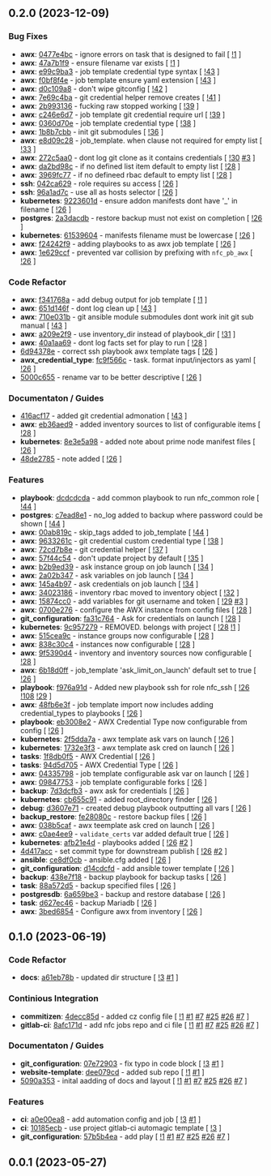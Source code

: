 ## 0.2.0 (2023-12-09)

### Bug Fixes

- **awx**: [0477e4bc](https://gitlab.com/nofusscomputing/projects/ansible/ansible_playbooks/-/commit/0477e4bcbf81a6d13fa46e31710f64ac680cc3c1) - ignore errors on task that is designed to fail [ [!1](https://gitlab.com/nofusscomputing/projects/ansible/ansible_playbooks/-/merge_requests/1) ]
- **awx**: [47a7b1f9](https://gitlab.com/nofusscomputing/projects/ansible/ansible_playbooks/-/commit/47a7b1f9c9117cee1beff75cb6442ad55df7969b) - ensure filename var exists [ [!1](https://gitlab.com/nofusscomputing/projects/ansible/ansible_playbooks/-/merge_requests/1) ]
- **awx**: [e99c9ba3](https://gitlab.com/nofusscomputing/projects/ansible/ansible_playbooks/-/commit/e99c9ba32901e9a1540d54228eff7199f10a2c6d) - job template credential type syntax [ [!43](https://gitlab.com/nofusscomputing/projects/ansible/ansible_playbooks/-/merge_requests/43) ]
- **awx**: [f0bf8f4e](https://gitlab.com/nofusscomputing/projects/ansible/ansible_playbooks/-/commit/f0bf8f4e54e0cf3b02ad1508fe2412577b513255) - job template ensure yaml extension [ [!43](https://gitlab.com/nofusscomputing/projects/ansible/ansible_playbooks/-/merge_requests/43) ]
- **awx**: [d0c109a8](https://gitlab.com/nofusscomputing/projects/ansible/ansible_playbooks/-/commit/d0c109a8d63c78dc782303ed3e6412fe1a77cec2) - don't wipe gitconfig [ [!42](https://gitlab.com/nofusscomputing/projects/ansible/ansible_playbooks/-/merge_requests/42) ]
- **awx**: [7e69c4ba](https://gitlab.com/nofusscomputing/projects/ansible/ansible_playbooks/-/commit/7e69c4baaea9174dacb01fa0e89641cc2b8d8f05) - git credential helper remove creates [ [!41](https://gitlab.com/nofusscomputing/projects/ansible/ansible_playbooks/-/merge_requests/41) ]
- **awx**: [2b993136](https://gitlab.com/nofusscomputing/projects/ansible/ansible_playbooks/-/commit/2b993136930892e53e25c8fb39cee86a019c6d75) - fucking raw stopped working [ [!39](https://gitlab.com/nofusscomputing/projects/ansible/ansible_playbooks/-/merge_requests/39) ]
- **awx**: [c246e6d7](https://gitlab.com/nofusscomputing/projects/ansible/ansible_playbooks/-/commit/c246e6d7678df8dd0638fd1dcca1f9e5679d4096) - job template git credential require url [ [!39](https://gitlab.com/nofusscomputing/projects/ansible/ansible_playbooks/-/merge_requests/39) ]
- **awx**: [0360d70e](https://gitlab.com/nofusscomputing/projects/ansible/ansible_playbooks/-/commit/0360d70eb159827b513fcf02d0bd071d5890628a) - job template credential type [ [!38](https://gitlab.com/nofusscomputing/projects/ansible/ansible_playbooks/-/merge_requests/38) ]
- **awx**: [1b8b7cbb](https://gitlab.com/nofusscomputing/projects/ansible/ansible_playbooks/-/commit/1b8b7cbb770a590a397072288397aa448dfd07d6) - init git submodules [ [!36](https://gitlab.com/nofusscomputing/projects/ansible/ansible_playbooks/-/merge_requests/36) ]
- **awx**: [e8d09c28](https://gitlab.com/nofusscomputing/projects/ansible/ansible_playbooks/-/commit/e8d09c286d0988ab24b5044504ab196a7617233a) - job_template. when clause not required for empty list [ [!33](https://gitlab.com/nofusscomputing/projects/ansible/ansible_playbooks/-/merge_requests/33) ]
- **awx**: [272c5aa0](https://gitlab.com/nofusscomputing/projects/ansible/ansible_playbooks/-/commit/272c5aa05fba023c45e7f8f28272a3ea839fed8b) - dont log git clone as it contains credentials [ [!30](https://gitlab.com/nofusscomputing/projects/ansible/ansible_playbooks/-/merge_requests/30) [#3](https://gitlab.com/nofusscomputing/projects/ansible/ansible_playbooks/-/issues/3) ]
- **awx**: [da2bd98c](https://gitlab.com/nofusscomputing/projects/ansible/ansible_playbooks/-/commit/da2bd98c768390df6abc7baaf037a773963c342a) - if no defined list item default to empty list [ [!28](https://gitlab.com/nofusscomputing/projects/ansible/ansible_playbooks/-/merge_requests/28) ]
- **awx**: [3969fc77](https://gitlab.com/nofusscomputing/projects/ansible/ansible_playbooks/-/commit/3969fc775ef5c6a09bb1b781165471dae4f0f820) - if no defineed rbac default to empty list [ [!28](https://gitlab.com/nofusscomputing/projects/ansible/ansible_playbooks/-/merge_requests/28) ]
- **ssh**: [042ca629](https://gitlab.com/nofusscomputing/projects/ansible/ansible_playbooks/-/commit/042ca629c743033ef41e1320fcb5d1998f420b18) - role requires su access [ [!26](https://gitlab.com/nofusscomputing/projects/ansible/ansible_playbooks/-/merge_requests/26) ]
- **ssh**: [96a1ad7c](https://gitlab.com/nofusscomputing/projects/ansible/ansible_playbooks/-/commit/96a1ad7c17e0ff98dc3bed5c5338c0fa161315c3) - use all as hosts selector [ [!26](https://gitlab.com/nofusscomputing/projects/ansible/ansible_playbooks/-/merge_requests/26) ]
- **kubernetes**: [9223601d](https://gitlab.com/nofusscomputing/projects/ansible/ansible_playbooks/-/commit/9223601dfa6831440bc6aaa41c25165409d0315a) - ensure addon manifests dont have '_' in filename [ [!26](https://gitlab.com/nofusscomputing/projects/ansible/ansible_playbooks/-/merge_requests/26) ]
- **postgres**: [2a3dacdb](https://gitlab.com/nofusscomputing/projects/ansible/ansible_playbooks/-/commit/2a3dacdbc3e59466a4e4b75197b9d2c106f1f284) - restore backup must not exist on completion [ [!26](https://gitlab.com/nofusscomputing/projects/ansible/ansible_playbooks/-/merge_requests/26) ]
- **kubernetes**: [61539604](https://gitlab.com/nofusscomputing/projects/ansible/ansible_playbooks/-/commit/615396041019a9aa06ad23380df022bd7bef6d34) - manifests filename must be lowercase [ [!26](https://gitlab.com/nofusscomputing/projects/ansible/ansible_playbooks/-/merge_requests/26) ]
- **awx**: [f24242f9](https://gitlab.com/nofusscomputing/projects/ansible/ansible_playbooks/-/commit/f24242f9a1f2a5cffddd4dd4f809b27855607d3e) - adding playbooks to as awx job template [ [!26](https://gitlab.com/nofusscomputing/projects/ansible/ansible_playbooks/-/merge_requests/26) ]
- **awx**: [1e629ccf](https://gitlab.com/nofusscomputing/projects/ansible/ansible_playbooks/-/commit/1e629ccf946d8ac803a5f249b226cc2b793f269a) - prevented var collision by prefixing with `nfc_pb_awx` [ [!26](https://gitlab.com/nofusscomputing/projects/ansible/ansible_playbooks/-/merge_requests/26) ]

### Code Refactor

- **awx**: [f341768a](https://gitlab.com/nofusscomputing/projects/ansible/ansible_playbooks/-/commit/f341768aeb942092df6ad076f3e5eb64a511cac8) - add debug output for job template [ [!1](https://gitlab.com/nofusscomputing/projects/ansible/ansible_playbooks/-/merge_requests/1) ]
- **awx**: [651d146f](https://gitlab.com/nofusscomputing/projects/ansible/ansible_playbooks/-/commit/651d146f1388b4669ecda6f8e74144228dcfbfa7) - dont log clean up [ [!43](https://gitlab.com/nofusscomputing/projects/ansible/ansible_playbooks/-/merge_requests/43) ]
- **awx**: [710e031b](https://gitlab.com/nofusscomputing/projects/ansible/ansible_playbooks/-/commit/710e031b6478d58575716a722e32409f90ff1e99) - git ansible module submodules dont work init git sub manual [ [!43](https://gitlab.com/nofusscomputing/projects/ansible/ansible_playbooks/-/merge_requests/43) ]
- **awx**: [a209e2f9](https://gitlab.com/nofusscomputing/projects/ansible/ansible_playbooks/-/commit/a209e2f9551a3c2e8551ce8d9e22aee1314cb9a5) - use inventory_dir instead of playbook_dir [ [!31](https://gitlab.com/nofusscomputing/projects/ansible/ansible_playbooks/-/merge_requests/31) ]
- **awx**: [40a1aa69](https://gitlab.com/nofusscomputing/projects/ansible/ansible_playbooks/-/commit/40a1aa6930981615b983be47683a10ba2b0ddf35) - dont log facts set for play to run [ [!28](https://gitlab.com/nofusscomputing/projects/ansible/ansible_playbooks/-/merge_requests/28) ]
- [6d94378e](https://gitlab.com/nofusscomputing/projects/ansible/ansible_playbooks/-/commit/6d94378e65ceb8f5220008f2d6f4c21c43b91975) - correct ssh playbook awx template tags [ [!26](https://gitlab.com/nofusscomputing/projects/ansible/ansible_playbooks/-/merge_requests/26) ]
- **awx_credential_type**: [fc9f566c](https://gitlab.com/nofusscomputing/projects/ansible/ansible_playbooks/-/commit/fc9f566c0d5c021caf8bc509a1e7daf43cb986d3) - task. format input/injectors as yaml [ [!26](https://gitlab.com/nofusscomputing/projects/ansible/ansible_playbooks/-/merge_requests/26) ]
- [5000c655](https://gitlab.com/nofusscomputing/projects/ansible/ansible_playbooks/-/commit/5000c6557c33464d060f4b8eb7fa9a884c354f44) - rename var to be better descriptive [ [!26](https://gitlab.com/nofusscomputing/projects/ansible/ansible_playbooks/-/merge_requests/26) ]

### Documentaton / Guides

- [416acf17](https://gitlab.com/nofusscomputing/projects/ansible/ansible_playbooks/-/commit/416acf171cf8e6e0fe15874de30b102612e6f33a) - added git credential admonation [ [!43](https://gitlab.com/nofusscomputing/projects/ansible/ansible_playbooks/-/merge_requests/43) ]
- **awx**: [eb36aed9](https://gitlab.com/nofusscomputing/projects/ansible/ansible_playbooks/-/commit/eb36aed98951bdbb9afa667c1fca252de4b38db9) - added inventory sources to list of configurable items [ [!28](https://gitlab.com/nofusscomputing/projects/ansible/ansible_playbooks/-/merge_requests/28) ]
- **kubernetes**: [8e3e5a98](https://gitlab.com/nofusscomputing/projects/ansible/ansible_playbooks/-/commit/8e3e5a981b940dde233f4cd3e8bcca67279bed92) - added note about prime node manifest files [ [!26](https://gitlab.com/nofusscomputing/projects/ansible/ansible_playbooks/-/merge_requests/26) ]
- [48de2785](https://gitlab.com/nofusscomputing/projects/ansible/ansible_playbooks/-/commit/48de2785fcfa3d8c76262b078641afbeb6c91542) - note added [ [!26](https://gitlab.com/nofusscomputing/projects/ansible/ansible_playbooks/-/merge_requests/26) ]

### Features

- **playbook**: [dcdcdcda](https://gitlab.com/nofusscomputing/projects/ansible/ansible_playbooks/-/commit/dcdcdcdaff7f5051a160f994371920ff72f5aef4) - add common playbook to run nfc_common role [ [!44](https://gitlab.com/nofusscomputing/projects/ansible/ansible_playbooks/-/merge_requests/44) ]
- **postgres**: [c7ead8e1](https://gitlab.com/nofusscomputing/projects/ansible/ansible_playbooks/-/commit/c7ead8e1ce4e0dfd33f922ab23b67414c8f41d22) - no_log added to backup where password could be shown [ [!44](https://gitlab.com/nofusscomputing/projects/ansible/ansible_playbooks/-/merge_requests/44) ]
- **awx**: [00ab819c](https://gitlab.com/nofusscomputing/projects/ansible/ansible_playbooks/-/commit/00ab819cc77d018bf1eddb7a36027646cbdb25ed) - skip_tags added to job_template [ [!44](https://gitlab.com/nofusscomputing/projects/ansible/ansible_playbooks/-/merge_requests/44) ]
- **awx**: [9633261c](https://gitlab.com/nofusscomputing/projects/ansible/ansible_playbooks/-/commit/9633261c08e6c593294d1a7f2b340392b65cb0fc) - git credential custom credential type [ [!38](https://gitlab.com/nofusscomputing/projects/ansible/ansible_playbooks/-/merge_requests/38) ]
- **awx**: [72cd7b8e](https://gitlab.com/nofusscomputing/projects/ansible/ansible_playbooks/-/commit/72cd7b8e33518621b30a01f3ba9f7ccbfde11df4) - git credential helper [ [!37](https://gitlab.com/nofusscomputing/projects/ansible/ansible_playbooks/-/merge_requests/37) ]
- **awx**: [57f44c54](https://gitlab.com/nofusscomputing/projects/ansible/ansible_playbooks/-/commit/57f44c540260311da5bc93547ed398246ff1a820) - don't update project by default [ [!35](https://gitlab.com/nofusscomputing/projects/ansible/ansible_playbooks/-/merge_requests/35) ]
- **awx**: [b2b9ed39](https://gitlab.com/nofusscomputing/projects/ansible/ansible_playbooks/-/commit/b2b9ed39e0949b9ddc6663fbed03da89fedfb8fc) - ask instance group on job launch [ [!34](https://gitlab.com/nofusscomputing/projects/ansible/ansible_playbooks/-/merge_requests/34) ]
- **awx**: [2a02b347](https://gitlab.com/nofusscomputing/projects/ansible/ansible_playbooks/-/commit/2a02b347f0ac10113e6abb697bc8a97002988542) - ask variables on job launch [ [!34](https://gitlab.com/nofusscomputing/projects/ansible/ansible_playbooks/-/merge_requests/34) ]
- **awx**: [145a4b97](https://gitlab.com/nofusscomputing/projects/ansible/ansible_playbooks/-/commit/145a4b97ccbedc8f391bea84c16f4ea266f14924) - ask credentials on job launch [ [!34](https://gitlab.com/nofusscomputing/projects/ansible/ansible_playbooks/-/merge_requests/34) ]
- **awx**: [34023186](https://gitlab.com/nofusscomputing/projects/ansible/ansible_playbooks/-/commit/3402318652b7043f542eba9c79fedce0f46c00f6) - inventory rbac moved to inventory object [ [!32](https://gitlab.com/nofusscomputing/projects/ansible/ansible_playbooks/-/merge_requests/32) ]
- **awx**: [15874cc0](https://gitlab.com/nofusscomputing/projects/ansible/ansible_playbooks/-/commit/15874cc0913d30abad728ed3aae93a01d692b560) - add variables for git username and token [ [!29](https://gitlab.com/nofusscomputing/projects/ansible/ansible_playbooks/-/merge_requests/29) [#3](https://gitlab.com/nofusscomputing/projects/ansible/ansible_playbooks/-/issues/3) ]
- **awx**: [0700e276](https://gitlab.com/nofusscomputing/projects/ansible/ansible_playbooks/-/commit/0700e276fc18e9ee93571bd74de42ddb744ab740) - configure the AWX instance from config files [ [!28](https://gitlab.com/nofusscomputing/projects/ansible/ansible_playbooks/-/merge_requests/28) ]
- **git_configuration**: [fa31c764](https://gitlab.com/nofusscomputing/projects/ansible/ansible_playbooks/-/commit/fa31c7644d0cc1e1f6d76f4216cd373d5aa000d4) - Ask for credentials on launch [ [!28](https://gitlab.com/nofusscomputing/projects/ansible/ansible_playbooks/-/merge_requests/28) ]
- **kubernetes**: [9c957279](https://gitlab.com/nofusscomputing/projects/ansible/ansible_playbooks/-/commit/9c9572799a8e2670ccbc1163aa0791d69dcc2342) - REMOVED. belongs with project [ [!28](https://gitlab.com/nofusscomputing/projects/ansible/ansible_playbooks/-/merge_requests/28) [!1](https://gitlab.com/nofusscomputing/projects/ansible/ansible_playbooks/-/merge_requests/1) ]
- **awx**: [515cea9c](https://gitlab.com/nofusscomputing/projects/ansible/ansible_playbooks/-/commit/515cea9c0b3c10714279a96d83585f97c861b58d) - instance groups now configurable [ [!28](https://gitlab.com/nofusscomputing/projects/ansible/ansible_playbooks/-/merge_requests/28) ]
- **awx**: [838c30c4](https://gitlab.com/nofusscomputing/projects/ansible/ansible_playbooks/-/commit/838c30c4fddc74566b643eacb0a01e9e93917ced) - instances now configurable [ [!28](https://gitlab.com/nofusscomputing/projects/ansible/ansible_playbooks/-/merge_requests/28) ]
- **awx**: [9f5390d4](https://gitlab.com/nofusscomputing/projects/ansible/ansible_playbooks/-/commit/9f5390d4cf5c682e07c082851a5936c1f17430e7) - inventory and inventory sources now configurable [ [!28](https://gitlab.com/nofusscomputing/projects/ansible/ansible_playbooks/-/merge_requests/28) ]
- **awx**: [6b18d0ff](https://gitlab.com/nofusscomputing/projects/ansible/ansible_playbooks/-/commit/6b18d0fff4755c87fd3bfbee55b40d3437191aad) - job_template 'ask_limit_on_launch' default set to true [ [!26](https://gitlab.com/nofusscomputing/projects/ansible/ansible_playbooks/-/merge_requests/26) ]
- **playbook**: [f976a91d](https://gitlab.com/nofusscomputing/projects/ansible/ansible_playbooks/-/commit/f976a91d30a77fb434c579ffa099e9fb44afda72) - Added new playbook ssh for role nfc_ssh [ [!26](https://gitlab.com/nofusscomputing/projects/ansible/ansible_playbooks/-/merge_requests/26) [!108](https://gitlab.com/nofusscomputing/projects/ansible/ansible_playbooks/-/merge_requests/108) [!29](https://gitlab.com/nofusscomputing/projects/ansible/ansible_playbooks/-/merge_requests/29) ]
- **awx**: [48fb6e3f](https://gitlab.com/nofusscomputing/projects/ansible/ansible_playbooks/-/commit/48fb6e3ff9c23947df7b74249c9c607a2efc5a90) - job template import now includes adding credential_types to playbooks [ [!26](https://gitlab.com/nofusscomputing/projects/ansible/ansible_playbooks/-/merge_requests/26) ]
- **playbook**: [eb3008e2](https://gitlab.com/nofusscomputing/projects/ansible/ansible_playbooks/-/commit/eb3008e230a10aa0983b4275db25389bf31441a8) - AWX Credential Type now configurable from config [ [!26](https://gitlab.com/nofusscomputing/projects/ansible/ansible_playbooks/-/merge_requests/26) ]
- **kubernetes**: [2f5dda7a](https://gitlab.com/nofusscomputing/projects/ansible/ansible_playbooks/-/commit/2f5dda7a9601c472b6ce38c12a6106ceeea4e624) - awx template ask vars on launch [ [!26](https://gitlab.com/nofusscomputing/projects/ansible/ansible_playbooks/-/merge_requests/26) ]
- **kubernetes**: [1732e3f3](https://gitlab.com/nofusscomputing/projects/ansible/ansible_playbooks/-/commit/1732e3f357b035e6a0cfe6de1340a5b59e1a48fd) - awx template ask cred on launch [ [!26](https://gitlab.com/nofusscomputing/projects/ansible/ansible_playbooks/-/merge_requests/26) ]
- **tasks**: [1f8db0f5](https://gitlab.com/nofusscomputing/projects/ansible/ansible_playbooks/-/commit/1f8db0f5b2fdaf0fc330b84a46e6b1024321b609) - AWX Credential [ [!26](https://gitlab.com/nofusscomputing/projects/ansible/ansible_playbooks/-/merge_requests/26) ]
- **tasks**: [94d5d705](https://gitlab.com/nofusscomputing/projects/ansible/ansible_playbooks/-/commit/94d5d705603b8d5cb4e17a3772615b5069e01aee) - AWX Credential Type [ [!26](https://gitlab.com/nofusscomputing/projects/ansible/ansible_playbooks/-/merge_requests/26) ]
- **awx**: [04335798](https://gitlab.com/nofusscomputing/projects/ansible/ansible_playbooks/-/commit/04335798d8309a4edc9c4908f6f952a4414ee963) - job template configurable ask var on launch [ [!26](https://gitlab.com/nofusscomputing/projects/ansible/ansible_playbooks/-/merge_requests/26) ]
- **awx**: [09847753](https://gitlab.com/nofusscomputing/projects/ansible/ansible_playbooks/-/commit/098477538d614be0985e7b8920e71abef3bea882) - job template configurable forks [ [!26](https://gitlab.com/nofusscomputing/projects/ansible/ansible_playbooks/-/merge_requests/26) ]
- **backup**: [7d3dcfb3](https://gitlab.com/nofusscomputing/projects/ansible/ansible_playbooks/-/commit/7d3dcfb3651a2a1348c5745a53782311d3fd6ef3) - awx ask for credentials [ [!26](https://gitlab.com/nofusscomputing/projects/ansible/ansible_playbooks/-/merge_requests/26) ]
- **kubernetes**: [cb655c91](https://gitlab.com/nofusscomputing/projects/ansible/ansible_playbooks/-/commit/cb655c91dd485d45d419804d82625f7ced99ea69) - added root_directory finder [ [!26](https://gitlab.com/nofusscomputing/projects/ansible/ansible_playbooks/-/merge_requests/26) ]
- **debug**: [d3607e71](https://gitlab.com/nofusscomputing/projects/ansible/ansible_playbooks/-/commit/d3607e719499d34ab8d6776fd3724ee6ca5f8afd) - created debug playbook outputting all vars [ [!26](https://gitlab.com/nofusscomputing/projects/ansible/ansible_playbooks/-/merge_requests/26) ]
- **backup_restore**: [fe28080c](https://gitlab.com/nofusscomputing/projects/ansible/ansible_playbooks/-/commit/fe28080caa70de21b7f7f2ab5afc806189f87b3b) - restore backup files [ [!26](https://gitlab.com/nofusscomputing/projects/ansible/ansible_playbooks/-/merge_requests/26) ]
- **awx**: [038b5caf](https://gitlab.com/nofusscomputing/projects/ansible/ansible_playbooks/-/commit/038b5caff0a37e23466c90ce883495492cc3ff67) - awx teemplate ask cred on launch [ [!26](https://gitlab.com/nofusscomputing/projects/ansible/ansible_playbooks/-/merge_requests/26) ]
- **awx**: [c0ae4ee9](https://gitlab.com/nofusscomputing/projects/ansible/ansible_playbooks/-/commit/c0ae4ee9313406159e19ea1d2029c4ef07e0f47f) - `validate_certs` var added default true [ [!26](https://gitlab.com/nofusscomputing/projects/ansible/ansible_playbooks/-/merge_requests/26) ]
- **kubernetes**: [afb21e4d](https://gitlab.com/nofusscomputing/projects/ansible/ansible_playbooks/-/commit/afb21e4d609c27251d150fdb61ffd14b24961b5b) - playbooks added [ [!26](https://gitlab.com/nofusscomputing/projects/ansible/ansible_playbooks/-/merge_requests/26) [#2](https://gitlab.com/nofusscomputing/projects/ansible/ansible_playbooks/-/issues/2) ]
- [4d417acc](https://gitlab.com/nofusscomputing/projects/ansible/ansible_playbooks/-/commit/4d417acc8e966c3ea9e4d5a69a0161eadb10c4f6) - set commit type for downstream publish [ [!26](https://gitlab.com/nofusscomputing/projects/ansible/ansible_playbooks/-/merge_requests/26) [#2](https://gitlab.com/nofusscomputing/projects/ansible/ansible_playbooks/-/issues/2) ]
- **ansible**: [ce8df0cb](https://gitlab.com/nofusscomputing/projects/ansible/ansible_playbooks/-/commit/ce8df0cb480007e95aec0bf870057ed725231bbd) - ansible.cfg added [ [!26](https://gitlab.com/nofusscomputing/projects/ansible/ansible_playbooks/-/merge_requests/26) ]
- **git_configuration**: [d14cdcfd](https://gitlab.com/nofusscomputing/projects/ansible/ansible_playbooks/-/commit/d14cdcfdd4688bcafc4a5c82e7057714ab9db6eb) - add ansible tower template [ [!26](https://gitlab.com/nofusscomputing/projects/ansible/ansible_playbooks/-/merge_requests/26) ]
- **backup**: [438e7f18](https://gitlab.com/nofusscomputing/projects/ansible/ansible_playbooks/-/commit/438e7f18ff44a8cb57657a2ee313ce319a87f39c) - backup playbook for backup tasks [ [!26](https://gitlab.com/nofusscomputing/projects/ansible/ansible_playbooks/-/merge_requests/26) ]
- **task**: [88a572d5](https://gitlab.com/nofusscomputing/projects/ansible/ansible_playbooks/-/commit/88a572d519626f69d1b363dd33dd9b91210bee2a) - backup specified files [ [!26](https://gitlab.com/nofusscomputing/projects/ansible/ansible_playbooks/-/merge_requests/26) ]
- **postgresdb**: [6a659be3](https://gitlab.com/nofusscomputing/projects/ansible/ansible_playbooks/-/commit/6a659be39905bfd7b336fae512dbacc03420494f) - backup and restore database [ [!26](https://gitlab.com/nofusscomputing/projects/ansible/ansible_playbooks/-/merge_requests/26) ]
- **task**: [d627ec46](https://gitlab.com/nofusscomputing/projects/ansible/ansible_playbooks/-/commit/d627ec461e51057d81e778b73d75ce3a0e4473fe) - backup Mariadb [ [!26](https://gitlab.com/nofusscomputing/projects/ansible/ansible_playbooks/-/merge_requests/26) ]
- **awx**: [3bed6854](https://gitlab.com/nofusscomputing/projects/ansible/ansible_playbooks/-/commit/3bed68546afa0a5577c1c4dcd0144cd97a43e3ee) - Configure awx from inventory [ [!26](https://gitlab.com/nofusscomputing/projects/ansible/ansible_playbooks/-/merge_requests/26) ]

## 0.1.0 (2023-06-19)

### Code Refactor

- **docs**: [a61eb78b](https://gitlab.com/nofusscomputing/projects/ansible/ansible_playbooks/-/commit/a61eb78b26e64a3791b86dff32845275b26c5bc5) - updated dir structure [ [!3](https://gitlab.com/nofusscomputing/projects/ansible/ansible_playbooks/-/merge_requests/3) [#1](https://gitlab.com/nofusscomputing/projects/ansible/ansible_playbooks/-/issues/1) ]

### Continious Integration

- **commitizen**: [4decc85d](https://gitlab.com/nofusscomputing/projects/ansible/ansible_playbooks/-/commit/4decc85d3f7e0e9b1c1c60d73f0f5ab7af281041) - added cz config file [ [!1](https://gitlab.com/nofusscomputing/projects/ansible/ansible_playbooks/-/merge_requests/1) [#1](https://gitlab.com/nofusscomputing/projects/ansible/ansible_playbooks/-/issues/1) [#7](https://gitlab.com/nofusscomputing/projects/ansible/ansible_playbooks/-/issues/7) [#25](https://gitlab.com/nofusscomputing/projects/ansible/ansible_playbooks/-/issues/25) [#26](https://gitlab.com/nofusscomputing/projects/ansible/ansible_playbooks/-/issues/26) [#7](https://gitlab.com/nofusscomputing/projects/ansible/ansible_playbooks/-/issues/7) ]
- **gitlab-ci**: [8afc171d](https://gitlab.com/nofusscomputing/projects/ansible/ansible_playbooks/-/commit/8afc171de294fc8642b10117e08351b1b7c71a7f) - add nfc jobs repo and ci file [ [!1](https://gitlab.com/nofusscomputing/projects/ansible/ansible_playbooks/-/merge_requests/1) [#1](https://gitlab.com/nofusscomputing/projects/ansible/ansible_playbooks/-/issues/1) [#7](https://gitlab.com/nofusscomputing/projects/ansible/ansible_playbooks/-/issues/7) [#25](https://gitlab.com/nofusscomputing/projects/ansible/ansible_playbooks/-/issues/25) [#26](https://gitlab.com/nofusscomputing/projects/ansible/ansible_playbooks/-/issues/26) [#7](https://gitlab.com/nofusscomputing/projects/ansible/ansible_playbooks/-/issues/7) ]

### Documentaton / Guides

- **git_configuration**: [07e72903](https://gitlab.com/nofusscomputing/projects/ansible/ansible_playbooks/-/commit/07e72903b68de6f223c06fa25c5d1a028a61c0fe) - fix typo in code block [ [!3](https://gitlab.com/nofusscomputing/projects/ansible/ansible_playbooks/-/merge_requests/3) [#1](https://gitlab.com/nofusscomputing/projects/ansible/ansible_playbooks/-/issues/1) ]
- **website-template**: [dee079cd](https://gitlab.com/nofusscomputing/projects/ansible/ansible_playbooks/-/commit/dee079cd2342f3e447b46305aa0af86ff5afb612) - added sub repo [ [!1](https://gitlab.com/nofusscomputing/projects/ansible/ansible_playbooks/-/merge_requests/1) [#1](https://gitlab.com/nofusscomputing/projects/ansible/ansible_playbooks/-/issues/1) ]
- [5090a353](https://gitlab.com/nofusscomputing/projects/ansible/ansible_playbooks/-/commit/5090a353584d18657f9dde9e3a7cff80e33a62b6) - inital aadding of docs and layout [ [!1](https://gitlab.com/nofusscomputing/projects/ansible/ansible_playbooks/-/merge_requests/1) [#1](https://gitlab.com/nofusscomputing/projects/ansible/ansible_playbooks/-/issues/1) [#7](https://gitlab.com/nofusscomputing/projects/ansible/ansible_playbooks/-/issues/7) [#25](https://gitlab.com/nofusscomputing/projects/ansible/ansible_playbooks/-/issues/25) [#26](https://gitlab.com/nofusscomputing/projects/ansible/ansible_playbooks/-/issues/26) [#7](https://gitlab.com/nofusscomputing/projects/ansible/ansible_playbooks/-/issues/7) ]

### Features

- **ci**: [a0e00ea8](https://gitlab.com/nofusscomputing/projects/ansible/ansible_playbooks/-/commit/a0e00ea834549b0afcd0e5a72115293514309ad0) - add automation config and job [ [!3](https://gitlab.com/nofusscomputing/projects/ansible/ansible_playbooks/-/merge_requests/3) [#1](https://gitlab.com/nofusscomputing/projects/ansible/ansible_playbooks/-/issues/1) ]
- **ci**: [10185ecb](https://gitlab.com/nofusscomputing/projects/ansible/ansible_playbooks/-/commit/10185ecbddc3426dcdf2e6dfd2d027ae6a19e9a0) - use project gitlab-ci automagic template [ [!3](https://gitlab.com/nofusscomputing/projects/ansible/ansible_playbooks/-/merge_requests/3) ]
- **git_configuration**: [57b5b4ea](https://gitlab.com/nofusscomputing/projects/ansible/ansible_playbooks/-/commit/57b5b4eacefee0e38ea4c7d9ed4a3ac5e7f8e0ec) - add play [ [!1](https://gitlab.com/nofusscomputing/projects/ansible/ansible_playbooks/-/merge_requests/1) [#1](https://gitlab.com/nofusscomputing/projects/ansible/ansible_playbooks/-/issues/1) [#7](https://gitlab.com/nofusscomputing/projects/ansible/ansible_playbooks/-/issues/7) [#25](https://gitlab.com/nofusscomputing/projects/ansible/ansible_playbooks/-/issues/25) [#26](https://gitlab.com/nofusscomputing/projects/ansible/ansible_playbooks/-/issues/26) [#7](https://gitlab.com/nofusscomputing/projects/ansible/ansible_playbooks/-/issues/7) ]

## 0.0.1 (2023-05-27)
